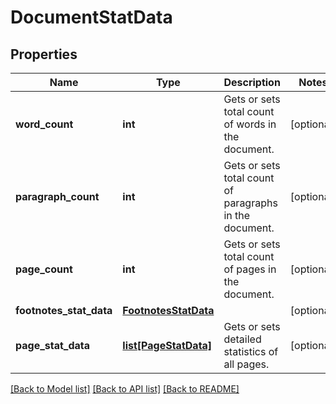 # DocumentStatData

## Properties
Name | Type | Description | Notes
------------ | ------------- | ------------- | -------------
**word_count** | **int** | Gets or sets total count of words in the document. | [optional] 
**paragraph_count** | **int** | Gets or sets total count of paragraphs in the document. | [optional] 
**page_count** | **int** | Gets or sets total count of pages in the document. | [optional] 
**footnotes_stat_data** | [**FootnotesStatData**](FootnotesStatData.md) |  | [optional] 
**page_stat_data** | [**list[PageStatData]**](PageStatData.md) | Gets or sets detailed statistics of all pages. | [optional] 

[[Back to Model list]](../README.md#documentation-for-models) [[Back to API list]](../README.md#documentation-for-api-endpoints) [[Back to README]](../README.md)

